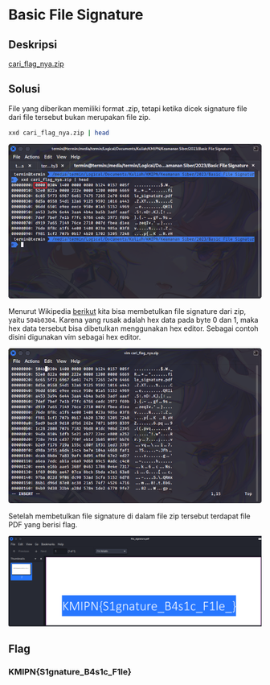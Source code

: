 # Basic File Signature

## Deskripsi
[cari_flag_nya.zip](./Challenge/cari_flag_nya.zip)

## Solusi
File yang diberikan memiliki format .zip, tetapi ketika dicek signature file dari file tersebut bukan merupakan file zip.

```bash
xxd cari_flag_nya.zip | head
```

![Broken signature of zip file at byte 0-1](./1.png)

Menurut Wikipedia [berikut](https://en.wikipedia.org/wiki/List_of_file_signatures) kita bisa membetulkan file signature dari zip, yaitu `504b0304`. 
Karena yang rusak adalah hex data pada byte 0 dan 1, maka hex data tersebut bisa dibetulkan menggunakan hex editor. Sebagai contoh disini digunakan vim sebagai hex editor.

![Fixing first 2 byte of zip file](./2.png)

Setelah membetulkan file signature di dalam file zip tersebut terdapat file PDF yang berisi flag.

![Flag](./flag.png)

## Flag
### KMIPN{S1gnature_B4s1c_F1le}